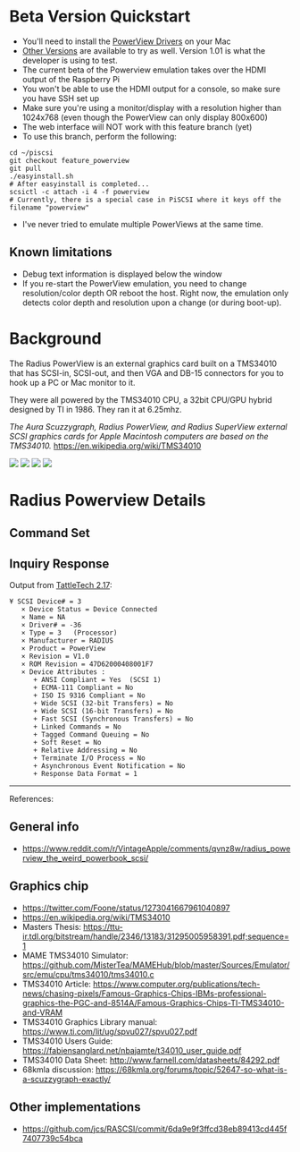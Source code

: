 # Beta Version Quickstart

* You'll need to install the [PowerView Drivers](https://macintoshgarden.org/apps/radius-powerview-driver-101) on your Mac
* [Other Versions](https://www.macintoshrepository.org/27766-powerview) are available to try as well. Version 1.01 is what the developer is using to test.
* The current beta of the Powerview emulation takes over the HDMI output of the Raspberry Pi
* You won't be able to use the HDMI output for a console, so make sure you have SSH set up
* Make sure you're using a monitor/display with a resolution higher than 1024x768 (even though the PowerView can only display 800x600)
* The web interface will NOT work with this feature branch (yet)
* To use this branch, perform the following:
```
cd ~/piscsi
git checkout feature_powerview
git pull
./easyinstall.sh
# After easyinstall is completed...
scsictl -c attach -i 4 -f powerview
# Currently, there is a special case in PiSCSI where it keys off the filename "powerview"
```
* I've never tried to emulate multiple PowerViews at the same time.

## Known limitations
* Debug text information is displayed below the window
* If you re-start the PowerView emulation, you need to change resolution/color depth OR reboot the host. Right now, the emulation only detects color depth and resolution upon a change (or during boot-up). 


# Background
The Radius PowerView is an external graphics card built on a TMS34010 that has SCSI-in, SCSI-out, and then VGA and DB-15 connectors for you to hook up a PC or Mac monitor to it.

They were all powered by the TMS34010 CPU, a 32bit CPU/GPU hybrid designed by TI in 1986. They ran it at 6.25mhz.

_The Aura Scuzzygraph, Radius PowerView, and Radius SuperView external SCSI graphics cards for Apple Macintosh computers are based on the TMS34010._
https://en.wikipedia.org/wiki/TMS34010

![](https://pbs.twimg.com/media/EarBuJqUcAAcZhW?format=jpg&name=900x900)
![](https://pbs.twimg.com/media/Eaq_N7GVAAAyyLE?format=jpg&name=large)
![](https://pbs.twimg.com/media/EarBDHgUcAAwiNa?format=jpg&name=large)
![](https://pbs.twimg.com/media/EarAjYbUEAA668V?format=png&name=small)

# Radius Powerview Details
## Command Set

## Inquiry Response
Output from [TattleTech 2.17](https://macintoshgarden.org/apps/tattletech):
```
¥ SCSI Device# = 3
   × Device Status = Device Connected
   × Name = NA
   × Driver# = -36
   × Type = 3   (Processor)
   × Manufacturer = RADIUS
   × Product = PowerView
   × Revision = V1.0
   × ROM Revision = 47D62000408001F7
   × Device Attributes :
      + ANSI Compliant = Yes  (SCSI 1)
      + ECMA-111 Compliant = No
      + ISO IS 9316 Compliant = No
      + Wide SCSI (32-bit Transfers) = No
      + Wide SCSI (16-bit Transfers) = No
      + Fast SCSI (Synchronous Transfers) = No
      + Linked Commands = No
      + Tagged Command Queuing = No
      + Soft Reset = No
      + Relative Addressing = No
      + Terminate I/O Process = No
      + Asynchronous Event Notification = No
      + Response Data Format = 1
```

***
References:

## General info
- https://www.reddit.com/r/VintageApple/comments/qvnz8w/radius_powerview_the_weird_powerbook_scsi/

## Graphics chip
- https://twitter.com/Foone/status/1273041667961040897
- https://en.wikipedia.org/wiki/TMS34010
- Masters Thesis: https://ttu-ir.tdl.org/bitstream/handle/2346/13183/31295005958391.pdf;sequence=1
- MAME TMS34010 Simulator: https://github.com/MisterTea/MAMEHub/blob/master/Sources/Emulator/src/emu/cpu/tms34010/tms34010.c
- TMS34010 Article: https://www.computer.org/publications/tech-news/chasing-pixels/Famous-Graphics-Chips-IBMs-professional-graphics-the-PGC-and-8514A/Famous-Graphics-Chips-TI-TMS34010-and-VRAM
- TMS34010 Graphics Library manual: https://www.ti.com/lit/ug/spvu027/spvu027.pdf
- TMS34010 Users Guide: https://fabiensanglard.net/nbajamte/t34010_user_guide.pdf
- TMS34010 Data Sheet: http://www.farnell.com/datasheets/84292.pdf
- 68kmla discussion: https://68kmla.org/forums/topic/52647-so-what-is-a-scuzzygraph-exactly/

## Other implementations
 - https://github.com/jcs/RASCSI/commit/6da9e9f3ffcd38eb89413cd445f7407739c54bca